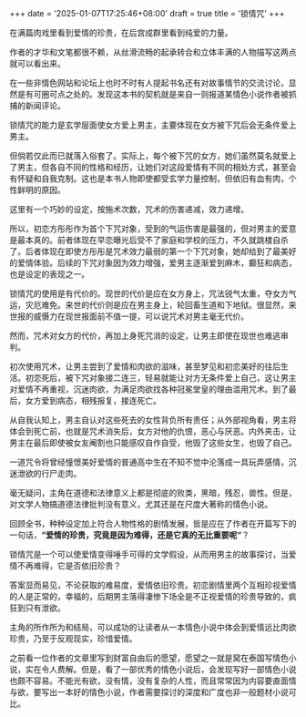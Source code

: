 +++
date = '2025-01-07T17:25:46+08:00'
draft = true
title = '锁情咒'
+++

在满篇肉戏里看到爱情的珍贵，在后宫成群里看到纯爱的力量。  
  
作者的才华和文笔都很不赖，从丝滑流畅的起承转合和立体丰满的人物描写这两点就可以看出来。

在一些非情色网站和论坛上也时不时有人提起书名还有对故事情节的交流讨论，显然是有可圈可点之处的。发现这本书的契机就是来自一则报道某情色小说作者被抓捕的新闻评论。  

锁情咒的能力是玄学层面使女方爱上男主，主要体现在女方被下咒后会无条件爱上男主。

但倘若仅此而已就落入俗套了。实际上，每个被下咒的女方，她们虽然莫名就爱上了男主，但各自不同的性格和经历，让她们对这段爱情有不同的相处方式，甚至会有怀疑和自我克制。这也是本书人物即使都受玄学力量控制，但依旧有血有肉，个性鲜明的原因。  
  
这里有一个巧妙的设定，按施术次数，咒术的伤害递减，效力递增。

所以，初恋方彤彤作为首个下咒对象，受到的气运伤害是最强的，但对男主的爱意是最本真的。前者体现在早恋曝光后受不了家庭和学校的压力，不久就跳楼自杀了。后者体现在即使方彤彤是咒术效力最弱的第一个下咒对象，她却给到了最美好的爱情体验。后续的下咒对象因为效力增强，爱男主逐渐爱到麻木，癫狂和病态，也是设定的表现之一。  
  
锁情咒的使用是有代价的。现世的代价是应在女方身上，咒法锐气太重，夺女方气运，灾厄难免。来世的代价则是应在男主身上，轮回畜生道和下地狱。很显然，来世报的威慑力在现世报面前不值一提，可以说咒术对男主毫无代价。  
  
然而，咒术对女方的代价，再加上身死咒消的设定，让男主即使在现世也难逃审判。

初次使用咒术，让男主尝到了爱情和肉欲的滋味，甚至梦见和初恋美好的往后生活。初恋死后，被下咒对象接二连三，轻易就能让对方无条件爱上自己，这让男主对爱情不再重视，沉迷肉欲，为满足肉欲找各种冠冕堂皇的理由滥用咒术。到了最后，女方爱到病态，相残报复，接连死亡。

从自我认知上，男主自认对这些死去的女性背负所有责任；从外部视角看，男主将体会到死亡前，也就是咒术消失后，女方对他的仇恨，恶心与厌恶。内外夹击，让男主在最后即使被女友阉割也只能感叹自作自受，他毁了这些女生，也毁了自己。  

一道咒令将曾经憧憬美好爱情的普通高中生在不知不觉中沦落成一具玩弄感情，沉迷泄欲的行尸走肉。  
  
毫无疑问，主角在道德和法律意义上都是彻底的败类，黑暗，残忍，兽性。但是，对文学人物搞道德法律批判没有意义，尤其还是在尺度大著称的情色小说。  
  
回顾全书，种种设定加上符合人物性格的剧情发展，皆是应在了作者在开篇写下的一句话，**“爱情的珍贵，究竟是因为难得，还是它真的无比重要呢“**？

锁情咒是一个可以使爱情变得唾手可得的文学假设，从而用男主的故事探讨，当爱情不再难得，它是否依旧珍贵？ 

答案显而易见，不论获取的难易度，爱情依旧珍贵。初恋剧情里两个互相珍视爱情的人是正常的，幸福的，后期男主落得凄惨下场全是不正视爱情的珍贵导致的，疯狂到只有泄欲。  
  
主角的所作所为和结局，可以成功的让读者从一本情色小说中体会到爱情远比肉欲珍贵，乃至于反观现实，珍惜爱情。  
  
之前看一位作者的文章里写到财富自由后的愿望，愿望之一就是窝在泰国写情色小说，实在令人费解。但是，看了一部优秀的情色小说后，会发现写好一部情色小说也颇不容易。不能光有欲，没有情，没有复杂的人性，而且常常因为内容要直面情与欲，要写出一本好的情色小说，作者需要探讨的深度和广度也非一般题材小说可比。
